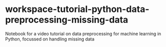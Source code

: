 # workspace-tutorial-python-data-preprocessing-missing-data
Notebook for a video tutorial on data preprocessing for machine learning in Python, focussed on handling missing data
